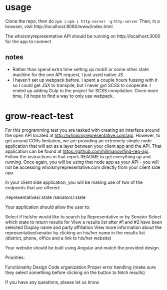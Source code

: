 # usage

Clone the repo, then do
`npm i`
`npm i http-server -g`
`http-server`
Then, in a browser, visit http://localhost:8080/www/index.html

The whoismyrepresentative API should be running on http://localhost:3000 for the app to connect

## notes
* Rather than spend extra time setting up mobX or some other state machine for the one API request, I just used native JS
* I haven't set up webpack before. I spent a couple hours fussing with it so I could get JSX to transpile, but I never got SCSS to cooperate. I ended up adding Gulp to the project for SCSS compilation. Given more time, I'd hope to find a way to only use webpack.


# grow-react-test

For this programming test you are tasked with creating an interface around the open API located at http://whoismyrepresentative.com/api. However, to get around CORs limitation, we are providing an extremely simple node application that will act as a layer between your client app and the API. That application can be found at https://github.com/hillmanov/find-rep-api. Follow the instructions in that repo’s README to get everything up and running. Once again,  you will be using that node app as your API - you will not be accessing whoismyrepresentative.com directly from your client side app. 

In your client side application, you will be making use of two of the endpoints that are offered: 

/representatives/:state
/senators/:state

Your application should allow the user to: 

Select if he/she would like to search by Representative or by Senator
Select which state to return results for
View a results list after #1 and #2 have been selected
Display name and party affiliation
View more information about the representative/senator by clicking on his/her name in the results list (district,  phone, office and a link to his/her website)

Your website should be built using Angular and match the provided design. 

Priorities: 

Functionality
Design
Code organization
Proper error handling (make sure they select something before clicking on the button to fetch results)

If you have any questions, please let us know.  
